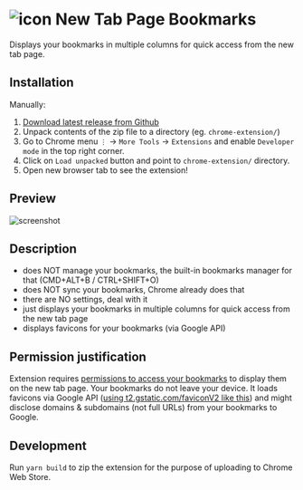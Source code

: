 #  ![icon](https://raw.githubusercontent.com/mathio/chrome-new-tab-page-bookmarks/main/src/icon32.png) New Tab Page Bookmarks

Displays your bookmarks in multiple columns for quick access from the new tab page.

## Installation

Manually: 
1. [Download latest release from Github](https://github.com/mathio/chrome-new-tab-page-bookmarks/releases/download/latest/chrome-extension.zip)
2. Unpack contents of the zip file to a directory (eg. `chrome-extension/`)
3. Go to Chrome menu `⋮` -> `More Tools` -> `Extensions` and enable `Developer mode` in the top right corner.
4. Click on `Load unpacked` button and point to `chrome-extension/` directory.
5. Open new browser tab to see the extension!


## Preview

![screenshot](https://raw.githubusercontent.com/mathio/chrome-new-tab-page-bookmarks/main/store/screenshot_1280x800.png "Extension Screenshot")

## Description

- does NOT manage your bookmarks, the built-in bookmarks manager for that (CMD+ALT+B / CTRL+SHIFT+O)
- does NOT sync your bookmarks, Chrome already does that
- there are NO settings, deal with it
- just displays your bookmarks in multiple columns for quick access from the new tab page
- displays favicons for your bookmarks (via Google API)


## Permission justification

Extension requires [permissions to access your bookmarks](https://developer.chrome.com/docs/extensions/reference/bookmarks/) to display them on the new tab page. Your bookmarks do not leave your device. It loads favicons via Google API ([using t2.gstatic.com/faviconV2 like this](https://t2.gstatic.com/faviconV2?client=SOCIAL&type=FAVICON&fallback_opts=TYPE,SIZE,URL&url=http://github.com&size=16)) and might disclose domains & subdomains (not full URLs) from your bookmarks to Google.


## Development

Run `yarn build` to zip the extension for the purpose of uploading to Chrome Web Store.
